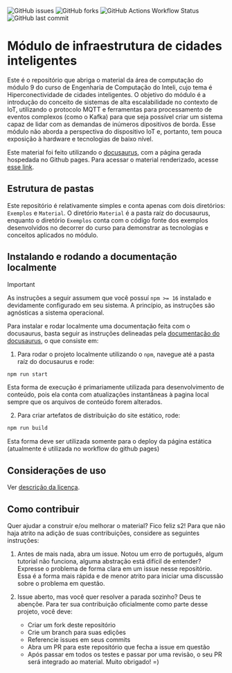 ![GitHub issues](https://img.shields.io/github/issues/rmnicola/m9-ec-encontros)
![GitHub forks](https://img.shields.io/github/forks/rmnicola/m9-ec-encontros)
![GitHub Actions Workflow Status](https://img.shields.io/github/actions/workflow/status/rmnicola/m9-ec-encontros/deploy.yaml)
![GitHub last commit](https://img.shields.io/github/last-commit/rmnicola/m9-ec-encontros)

# Módulo de infraestrutura de cidades inteligentes

Este é o repositório que abriga o material da área de computação do módulo 9 do
curso de Engenharia de Computação do Inteli, cujo tema é Hiperconectividade de
cidades inteligentes. O objetivo do módulo é a introdução do conceito de
sistemas de alta escalabilidade no contexto de IoT, utilizando o protocolo MQTT
e ferramentas para processamento de eventos complexos (como o Kafka) para que
seja possível criar um sistema capaz de lidar com as demandas de inúmeros
dipositivos de borda. Esse módulo não aborda a perspectiva do dispositivo IoT
e, portanto, tem pouca exposição à hardware e tecnologias de baixo nível.

Este material foi feito utilizando o [docusaurus](https://docusaurus.io/), com
a página gerada hospedada no Github pages. Para acessar o material renderizado,
acesse [esse link](https://rmnicola.github.io/m9-ec-encontros/).

## Estrutura de pastas

Este repositório é relativamente simples e conta apenas com dois diretórios:
`Exemplos` e `Material`. O diretório `Material` é a pasta raíz do docusaurus,
enquanto o diretório `Exemplos` conta com o código fonte dos exemplos
desenvolvidos no decorrer do curso para demonstrar as tecnologias e conceitos
aplicados no módulo.

## Instalando e rodando a documentação localmente

> [!IMPORTANT]  
> As instruções a seguir assumem que você possuí `npm >= 16` instalado e
> devidamente configurado em seu sistema. A princípio, as instruções são
> agnósticas a sistema operacional.

Para instalar e rodar localmente uma documentação feita com o docusaurus, basta
seguir as instruções delineadas pela [documentação do
docusaurus](https://docusaurus.io/docs/installation#running-the-development-server),
o que consiste em:

1. Para rodar o projeto localmente utilizando o `npm`, navegue até a pasta raíz
   do docusaurus e rode:

```bash
npm run start
```

Esta forma de execução é primariamente utilizada para desenvolvimento de
conteúdo, pois ela conta com atualizações instantâneas à pagina local sempre
que os arquivos de conteúdo forem alterados.

2. Para criar artefatos de distribuição do site estático, rode:

```bash
npm run build
```

Esta forma deve ser utilizada somente para o deploy da página estática
(atualmente é utilizada no workflow do github pages)

## Considerações de uso

Ver [descrição da licença](./LICENSE).

## Como contribuir

Quer ajudar a construir e/ou melhorar o material? Fico feliz s2! Para que não
haja atrito na adição de suas contribuições, considere as seguintes instruções:

1. Antes de mais nada, abra um issue. Notou um erro de português, algum
   tutorial não funciona, alguma abstração está difícil de entender? Expresse o
   problema de forma clara em um issue nesse repositório. Essa é a forma mais
   rápida e de menor atrito para iniciar uma discussão sobre o problema em
   questão.

2. Issue aberto, mas você quer resolver a parada sozinho? Deus te abençõe. Para
   ter sua contribuição oficialmente como parte desse projeto, você deve:

   * Criar um fork deste repositório
   * Crie um branch para suas edições
   * Referencie issues em seus commits
   * Abra um PR para este repositório que fecha a issue em questão
   * Após passar em todos os testes e passar por uma revisão, o seu PR será
     integrado ao material. Muito obrigado! =)




